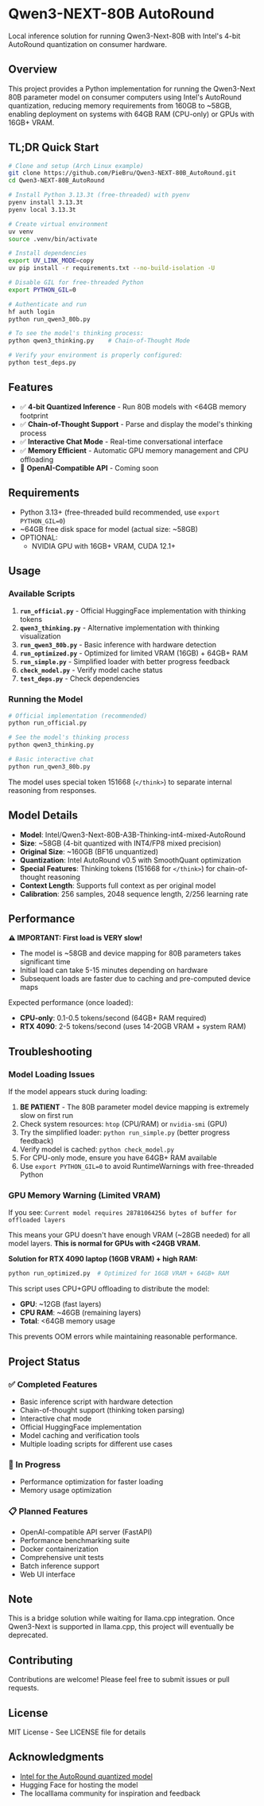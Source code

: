 # Qwen3-NEXT-80B AutoRound

Local inference solution for running Qwen3-Next-80B with Intel's 4-bit AutoRound quantization on consumer hardware.

## Overview

This project provides a Python implementation for running the Qwen3-Next 80B parameter model on consumer computers using Intel's AutoRound quantization, reducing memory requirements from 160GB to ~58GB, enabling deployment on systems with 64GB RAM (CPU-only) or GPUs with 16GB+ VRAM.

## TL;DR Quick Start

```bash
# Clone and setup (Arch Linux example)
git clone https://github.com/PieBru/Qwen3-NEXT-80B_AutoRound.git
cd Qwen3-NEXT-80B_AutoRound

# Install Python 3.13.3t (free-threaded) with pyenv
pyenv install 3.13.3t
pyenv local 3.13.3t

# Create virtual environment
uv venv
source .venv/bin/activate

# Install dependencies
export UV_LINK_MODE=copy
uv pip install -r requirements.txt --no-build-isolation -U

# Disable GIL for free-threaded Python
export PYTHON_GIL=0

# Authenticate and run
hf auth login
python run_qwen3_80b.py

# To see the model's thinking process:
python qwen3_thinking.py    # Chain-of-Thought Mode

# Verify your environment is properly configured:
python test_deps.py
```

## Features

- ✅ **4-bit Quantized Inference** - Run 80B models with <64GB memory footprint
- ✅ **Chain-of-Thought Support** - Parse and display the model's thinking process
- ✅ **Interactive Chat Mode** - Real-time conversational interface
- ✅ **Memory Efficient** - Automatic GPU memory management and CPU offloading
- 🚧 **OpenAI-Compatible API** - Coming soon

## Requirements

- Python 3.13+ (free-threaded build recommended, use `export PYTHON_GIL=0`)
- ~64GB free disk space for model (actual size: ~58GB)
- OPTIONAL:
  - NVIDIA GPU with 16GB+ VRAM, CUDA 12.1+

## Usage

### Available Scripts

1. **`run_official.py`** - Official HuggingFace implementation with thinking tokens
2. **`qwen3_thinking.py`** - Alternative implementation with thinking visualization
3. **`run_qwen3_80b.py`** - Basic inference with hardware detection
4. **`run_optimized.py`** - Optimized for limited VRAM (16GB) + 64GB+ RAM
5. **`run_simple.py`** - Simplified loader with better progress feedback
6. **`check_model.py`** - Verify model cache status
7. **`test_deps.py`** - Check dependencies

### Running the Model

```bash
# Official implementation (recommended)
python run_official.py

# See the model's thinking process
python qwen3_thinking.py

# Basic interactive chat
python run_qwen3_80b.py
```

The model uses special token 151668 (`</think>`) to separate internal reasoning from responses.

## Model Details

- **Model**: Intel/Qwen3-Next-80B-A3B-Thinking-int4-mixed-AutoRound
- **Size**: ~58GB (4-bit quantized with INT4/FP8 mixed precision)
- **Original Size**: ~160GB (BF16 unquantized)
- **Quantization**: Intel AutoRound v0.5 with SmoothQuant optimization
- **Special Features**: Thinking tokens (151668 for `</think>`) for chain-of-thought reasoning
- **Context Length**: Supports full context as per original model
- **Calibration**: 256 samples, 2048 sequence length, 2/256 learning rate

## Performance

**⚠️ IMPORTANT: First load is VERY slow!**
- The model is ~58GB and device mapping for 80B parameters takes significant time
- Initial load can take 5-15 minutes depending on hardware
- Subsequent loads are faster due to caching and pre-computed device maps

Expected performance (once loaded):
- **CPU-only**: 0.1-0.5 tokens/second (64GB+ RAM required)
- **RTX 4090**: 2-5 tokens/second (uses 14-20GB VRAM + system RAM)

## Troubleshooting

### Model Loading Issues
If the model appears stuck during loading:
1. **BE PATIENT** - The 80B parameter model device mapping is extremely slow on first run
2. Check system resources: `htop` (CPU/RAM) or `nvidia-smi` (GPU)
3. Try the simplified loader: `python run_simple.py` (better progress feedback)
4. Verify model is cached: `python check_model.py`
5. For CPU-only mode, ensure you have 64GB+ RAM available
6. Use `export PYTHON_GIL=0` to avoid RuntimeWarnings with free-threaded Python

### GPU Memory Warning (Limited VRAM)
If you see: `Current model requires 28781064256 bytes of buffer for offloaded layers`

This means your GPU doesn't have enough VRAM (~28GB needed) for all model layers. **This is normal for GPUs with <24GB VRAM.**

**Solution for RTX 4090 laptop (16GB VRAM) + high RAM:**
```bash
python run_optimized.py  # Optimized for 16GB VRAM + 64GB+ RAM
```

This script uses CPU+GPU offloading to distribute the model:
- **GPU**: ~12GB (fast layers)
- **CPU RAM**: ~46GB (remaining layers)
- **Total**: <64GB memory usage

This prevents OOM errors while maintaining reasonable performance.

## Project Status

### ✅ Completed Features
- Basic inference script with hardware detection
- Chain-of-thought support (thinking token parsing)
- Interactive chat mode
- Official HuggingFace implementation
- Model caching and verification tools
- Multiple loading scripts for different use cases

### 🚧 In Progress
- Performance optimization for faster loading
- Memory usage optimization

### 📋 Planned Features
- OpenAI-compatible API server (FastAPI)
- Performance benchmarking suite
- Docker containerization
- Comprehensive unit tests
- Batch inference support
- Web UI interface

## Note

This is a bridge solution while waiting for llama.cpp integration. Once Qwen3-Next is supported in llama.cpp, this project will  eventually be deprecated.

## Contributing

Contributions are welcome! Please feel free to submit issues or pull requests.

## License

MIT License - See LICENSE file for details

## Acknowledgments

- [Intel for the AutoRound quantized model](https://huggingface.co/Intel/Qwen3-Next-80B-A3B-Thinking-int4-mixed-AutoRound)
- Hugging Face for hosting the model
- The localllama community for inspiration and feedback
